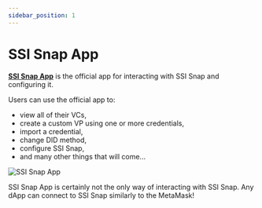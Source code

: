 ```yaml
---
sidebar_position: 1
---
```


# SSI Snap App

**[SSI Snap App](https://blockchain-lab-um.github.io/ssi-snap)** is the official app for interacting with SSI Snap and configuring it.

Users can use the official app to:

- view all of their VCs,
- create a custom VP using one or more credentials,
- import a credential,
- change DID method,
- configure SSI Snap,
- and many other things that will come...

![SSI Snap App](https://i.imgur.com/Hko00tM.png)

SSI Snap App is certainly not the only way of interacting with SSI Snap. Any dApp can connect to SSI Snap similarly to the MetaMask!
